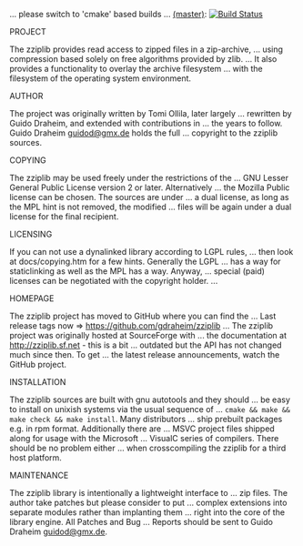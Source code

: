 ... please switch to 'cmake' based builds ... [(master)](https://github.com/gdraheim/zziplib/tree/master): [![Build Status](https://dev.azure.com/gdraheim/gdraheim/_apis/build/status/gdraheim.zziplib%20(1)?branchName=master)](https://dev.azure.com/gdraheim/gdraheim/_build/latest?definitionId=4&branchName=master)

PROJECT

  The zziplib provides read access to zipped files in a zip-archive,   ...
  using compression based solely on free algorithms provided by zlib.  ...
  It also provides a functionality to overlay the archive filesystem   ...
  with the filesystem of the operating system environment.

AUTHOR

  The project was originally written by Tomi Ollila, later largely     ...
  rewritten by Guido Draheim, and extended with contributions in       ...
  the years to follow. Guido Draheim <guidod@gmx.de> holds the full    ...
  copyright to the zziplib sources.

COPYING

  The zziplib may be used freely under the restrictions of the         ...
  GNU Lesser General Public License version 2 or later. Alternatively  ...
  the Mozilla Public license can be chosen. The sources are under      ...
  a dual license, as long as the MPL hint is not removed, the modified ...
  files will be again under a dual license for the final recipient.

LICENSING

  If you can not use a dynalinked library according to LGPL rules,     ...
  then look at docs/copying.htm for a few hints. Generally the LGPL    ...
  has a way for staticlinking as well as the MPL has a way. Anyway,    ...
  special (paid) licenses can be negotiated with the copyright holder. ...

HOMEPAGE

  The zziplib project has moved to GitHub where you can find the       ...
  Last release tags now => https://github.com/gdraheim/zziplib         ...
  The zziplib project was originally hosted at SourceForge with        ...
  the documentation at http://zziplib.sf.net - this is a bit           ...
  outdated but the API has not changed much since then. To get         ...
  the latest release announcements, watch the GitHub project.

INSTALLATION

  The zziplib sources are built with gnu autotools and they should     ...
  be easy to install on unixish systems via the usual sequence of      ...
  `cmake && make && make check && make install`. Many distributors     ...
  ship prebuilt packages e.g. in rpm format. Additionally there are    ...
  MSVC project files shipped along for usage with the Microsoft        ...
  VisualC series of compilers. There should be no problem either       ...
  when crosscompiling the zziplib for a third host platform.

MAINTENANCE

  The zziplib library is intentionally a lightweight interface to      ...
  zip files. The author take patches but please consider to put        ...
  complex extensions into separate modules rather than implanting them ...
  right into the core of the library engine. All Patches and Bug       ...
  Reports should be sent to Guido Draheim <guidod@gmx.de>.
